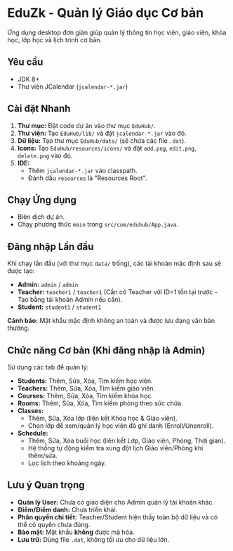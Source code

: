 # EduZk - Quản lý Giáo dục Cơ bản

Ứng dụng desktop đơn giản giúp quản lý thông tin học viên, giáo viên, khóa học, lớp học và lịch trình cơ bản.

## Yêu cầu

*   JDK 8+
*   Thư viện JCalendar (`jcalendar-*.jar`)

## Cài đặt Nhanh

1.  **Thư mục:** Đặt code dự án vào thư mục `EduHub/`.
2.  **Thư viện:** Tạo `EduHub/lib/` và đặt `jcalendar-*.jar` vào đó.
3.  **Dữ liệu:** Tạo thư mục `EduHub/data/` (sẽ chứa các file `.dat`).
4.  **Icons:** Tạo `EduHub/resources/icons/` và đặt `add.png`, `edit.png`, `delete.png` vào đó.
5.  **IDE:**
    *   Thêm `jcalendar-*.jar` vào classpath.
    *   Đánh dấu `resources` là "Resources Root".

## Chạy Ứng dụng

*   Biên dịch dự án.
*   Chạy phương thức `main` trong `src/com/eduhub/App.java`.

## Đăng nhập Lần đầu

Khi chạy lần đầu (với thư mục `data/` trống), các tài khoản mặc định sau sẽ được tạo:

*   **Admin:** `admin` / `admin`
*   **Teacher:** `teacher1` / `teacher1` (Cần có Teacher với ID=1 tồn tại trước - Tạo bằng tài khoản Admin nếu cần).
*   **Student:** `student1` / `student1`

**Cảnh báo:** Mật khẩu mặc định không an toàn và được lưu dạng văn bản thường.

## Chức năng Cơ bản (Khi đăng nhập là Admin)

Sử dụng các tab để quản lý:

*   **Students:** Thêm, Sửa, Xóa, Tìm kiếm học viên.
*   **Teachers:** Thêm, Sửa, Xóa, Tìm kiếm giáo viên.
*   **Courses:** Thêm, Sửa, Xóa, Tìm kiếm khóa học.
*   **Rooms:** Thêm, Sửa, Xóa, Tìm kiếm phòng theo sức chứa.
*   **Classes:**
    *   Thêm, Sửa, Xóa lớp (liên kết Khóa học & Giáo viên).
    *   Chọn lớp để xem/quản lý học viên đã ghi danh (Enroll/Unenroll).
*   **Schedule:**
    *   Thêm, Sửa, Xóa buổi học (liên kết Lớp, Giáo viên, Phòng, Thời gian).
    *   Hệ thống tự động kiểm tra xung đột lịch Giáo viên/Phòng khi thêm/sửa.
    *   Lọc lịch theo khoảng ngày.

## Lưu ý Quan trọng

*   **Quản lý User:** Chưa có giao diện cho Admin quản lý tài khoản khác.
*   **Điểm/Điểm danh:** Chưa triển khai.
*   **Phân quyền chi tiết:** Teacher/Student hiện thấy toàn bộ dữ liệu và có thể có quyền chưa đúng.
*   **Bảo mật:** Mật khẩu **không** được mã hóa.
*   **Lưu trữ:** Dùng file `.dat`, không tối ưu cho dữ liệu lớn.